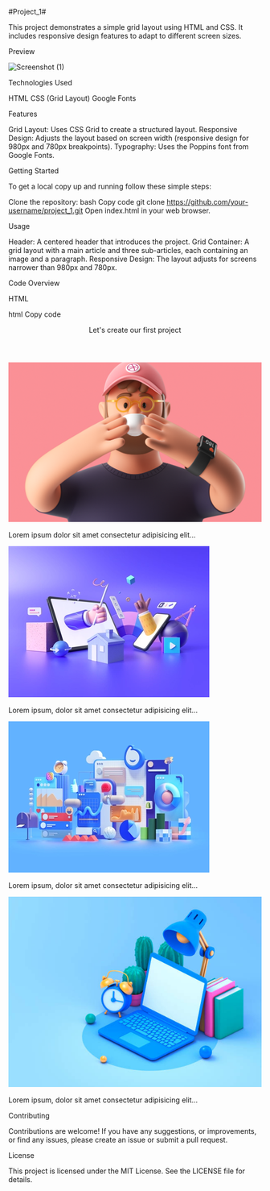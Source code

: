 #Project_1#

This project demonstrates a simple grid layout using HTML and CSS. It includes responsive design features to adapt to different screen sizes.

Preview

![Screenshot (1)](https://github.com/IT21117428/CSS-Grid-Project1/assets/87494020/36a4e025-9c5a-4f96-a604-a45ba08d293f)

Technologies Used

HTML
CSS (Grid Layout)
Google Fonts

Features

Grid Layout: Uses CSS Grid to create a structured layout.
Responsive Design: Adjusts the layout based on screen width (responsive design for 980px and 780px breakpoints).
Typography: Uses the Poppins font from Google Fonts.

Getting Started

To get a local copy up and running follow these simple steps:

Clone the repository:
bash
Copy code
git clone https://github.com/your-username/project_1.git
Open index.html in your web browser.

Usage

Header: A centered header that introduces the project.
Grid Container: A grid layout with a main article and three sub-articles, each containing an image and a paragraph.
Responsive Design: The layout adjusts for screens narrower than 980px and 780px.

Code Overview

HTML

html
Copy code
<!DOCTYPE html>
<html lang="en">
<head>
    <meta charset="UTF-8">
    <meta name="viewport" content="width=device-width, initial-scale=1.0">
    <title>Project_1</title>
    <link rel="stylesheet" href="./style.css">
    <link rel="preconnect" href="https://fonts.googleapis.com">
    <link rel="preconnect" href="https://fonts.gstatic.com" crossorigin>
    <link href="https://fonts.googleapis.com/css2?family=Poppins:wght@100..900&display=swap" rel="stylesheet">
</head>
<body>
    <header>Let's create our first project</header>
    <div class="grid-container">
        <article class="main-article">
            <img src="./images/1.png" alt="main-image">
            <p>Lorem ipsum dolor sit amet consectetur adipisicing elit...</p>
        </article>
        <article>
            <img src="./images/2.webp" alt="image2">
            <p>Lorem ipsum, dolor sit amet consectetur adipisicing elit...</p>
        </article>
        <article>
            <img src="./images/3.webp" alt="image3">
            <p>Lorem ipsum, dolor sit amet consectetur adipisicing elit...</p>
        </article>
        <article>
            <img src="./images/4.jpg" alt="image4">
            <p>Lorem ipsum, dolor sit amet consectetur adipisicing elit...</p>
        </article>
    </div>
</body>
</html>

Contributing

Contributions are welcome! If you have any suggestions, or improvements, or find any issues, please create an issue or submit a pull request.

License

This project is licensed under the MIT License. See the LICENSE file for details.
